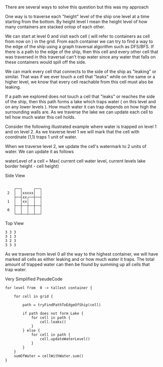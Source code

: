 There are several ways to solve this question but this was my approach

One way is to traverse each "height" level of the ship one level at a time starting from the bottom.
By height level I mean the height level of how many containers are stacked ontop of each other. 

We can start at level 0 and visit each cell ( will refer to containers as cell from now on ) in the grid. From each container we can try to find a way to the edge of the ship using a graph traversal algorithm such as DFS/BFS. If there is a path to the edge of the ship, then this cell and every other cell that was traversed in this traversal can't trap water since any water that falls on these containers would spill off the side.

We can mark every cell that connects to the side of the ship as "leaking" or similar. That was if we ever touch a cell
that "leaks" while on the same or a higher level, we know that every cell reachable from this cell must also be leaking.

If a path we explored does not touch a cell that "leaks" or reaches the side of the ship, then this path forms a lake which traps water ( on this level and on any lower levels ). How much water it can trap depends on how high the surrounding walls are. As we traverse the lake we can update each cell to tell how much water this cell holds.





Consider the following illustrated example where water is trapped on level 1 and on level 2.
As we traverse level 1 we will mark that the cell with coordinate (1,1) traps 1 unit of water.

When we traverse level 2, we update the cell's watermark to 2 units of water. We can update it as follows

waterLevel of a cell = Max( current cell water level,  current levels lake border height - cell height)



Side View
```

    ┌──┐     ┌──┐
 2  │  │xxxxx│  │
    ├──┤xx┌──┼──┤
 1  │  │xx│  │  │
    ├──┼──┼──┼──┤
 0  │  │  │  │  │
    └──┴──┴──┴──┘
```



Top View

```
3 3 3
3 1 3
3 2 3
3 3 3
```

As we traverse from level 0 all the way to the highest container, we will have marked all cells as either leaking
and or how much water it traps. The total amount of trapped water can then be found by summing up all cells that trap water.



Very Simplified PseudeCode

```
for level from  0 -> tallest container {

    for cell in grid {

        path = tryFindPathToEdgeOfShip(cell)

        if path does not form Lake {
            for cell in path {
                cell.leaks()
            }
        } else {
            for cell in path {
                cell.updateWaterLevel()
            }
        }
    }
    sumOfWater = cellWithWater.sum()
}
